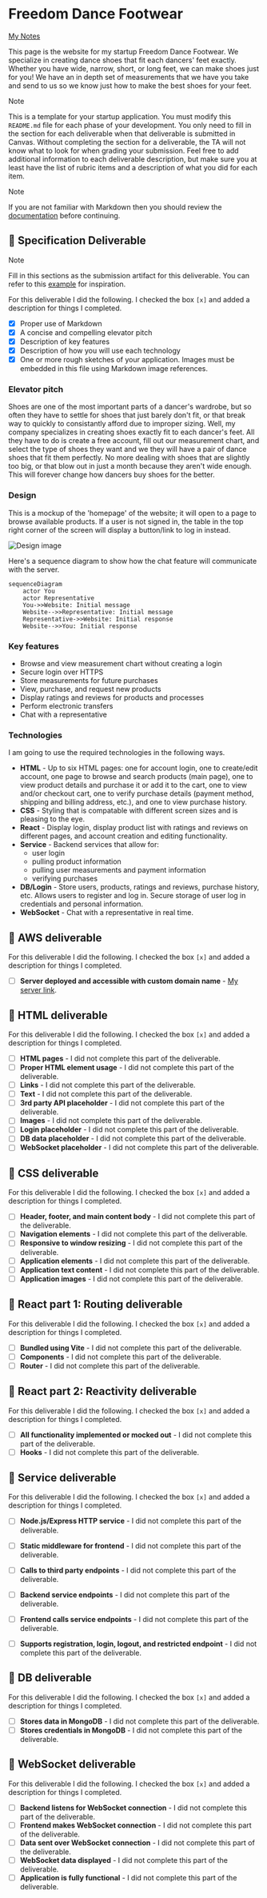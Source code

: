 # Freedom Dance Footwear

[My Notes](notes.md)

This page is the website for my startup Freedom Dance Footwear. We specialize in creating dance shoes that fit each dancers' feet exactly. Whether you have wide, narrow, short, or long feet, we can make shoes just for you! We have an in depth set of measurements that we have you take and send to us so we know just how to make the best shoes for your feet.


> [!NOTE]
>  This is a template for your startup application. You must modify this `README.md` file for each phase of your development. You only need to fill in the section for each deliverable when that deliverable is submitted in Canvas. Without completing the section for a deliverable, the TA will not know what to look for when grading your submission. Feel free to add additional information to each deliverable description, but make sure you at least have the list of rubric items and a description of what you did for each item.

> [!NOTE]
>  If you are not familiar with Markdown then you should review the [documentation](https://docs.github.com/en/get-started/writing-on-github/getting-started-with-writing-and-formatting-on-github/basic-writing-and-formatting-syntax) before continuing.

## 🚀 Specification Deliverable

> [!NOTE]
>  Fill in this sections as the submission artifact for this deliverable. You can refer to this [example](https://github.com/webprogramming260/startup-example/blob/main/README.md) for inspiration.

For this deliverable I did the following. I checked the box `[x]` and added a description for things I completed.

- [x] Proper use of Markdown
- [x] A concise and compelling elevator pitch
- [x] Description of key features
- [x] Description of how you will use each technology
- [x] One or more rough sketches of your application. Images must be embedded in this file using Markdown image references.

### Elevator pitch

Shoes are one of the most important parts of a dancer's wardrobe, but so often they have to settle for shoes that just barely don't fit, or that break way to quickly to consistantly afford due to improper sizing. Well, my company specializes in creating shoes exactly fit to each dancer's feet. All they have to do is create a free account, fill out our measurement chart, and select the type of shoes they want and we they will have a pair of dance shoes that fit them perfectly. No more dealing with shoes that are slightly too big, or that blow out in just a month because they aren't wide enough. This will forever change how dancers buy shoes for the better.

### Design

This is a mockup of the 'homepage' of the website; it will open to a page to browse available products. If a user is not signed in, the table in the top right corner of the screen will display a button/link to log in instead.

![Design image](startup_mockup.png)

Here's a sequence diagram to show how the chat feature will communicate with the server.

```mermaid
sequenceDiagram
    actor You
    actor Representative
    You->>Website: Initial message
    Website-->>Representative: Initial message
    Representative->>Website: Initial response
    Website-->>You: Initial response
```

### Key features

- Browse and view measurement chart without creating a login
- Secure login over HTTPS
- Store measurements for future purchases
- View, purchase, and request new products
- Display ratings and reviews for products and processes
- Perform electronic transfers
- Chat with a representative

### Technologies

I am going to use the required technologies in the following ways.

- **HTML** - Up to six HTML pages: one for account login, one to create/edit account, one page to browse and search products (main page), one to view product details and purchase it or add it to the cart, one to view and/or checkout cart, one to verify purchase details (payment method, shipping and billing address, etc.), and one to view purchase history.
- **CSS** - Styling that is compatable with different screen sizes and is pleasing to the eye.
- **React** - Display login, display product list with ratings and reviews on different pages, and account creation and editing functionality.
- **Service** - Backend services that allow for:
    - user login
    - pulling product information
    - pulling user measurements and payment information
    - verifying purchases
- **DB/Login** - Store users, products, ratings and reviews, purchase history, etc. Allows users to register and log in. Secure storage of user log in credentials and personal information.
- **WebSocket** - Chat with a representative in real time.

## 🚀 AWS deliverable

For this deliverable I did the following. I checked the box `[x]` and added a description for things I completed.

- [ ] **Server deployed and accessible with custom domain name** - [My server link](https://yourdomainnamehere.click).

## 🚀 HTML deliverable

For this deliverable I did the following. I checked the box `[x]` and added a description for things I completed.

- [ ] **HTML pages** - I did not complete this part of the deliverable.
- [ ] **Proper HTML element usage** - I did not complete this part of the deliverable.
- [ ] **Links** - I did not complete this part of the deliverable.
- [ ] **Text** - I did not complete this part of the deliverable.
- [ ] **3rd party API placeholder** - I did not complete this part of the deliverable.
- [ ] **Images** - I did not complete this part of the deliverable.
- [ ] **Login placeholder** - I did not complete this part of the deliverable.
- [ ] **DB data placeholder** - I did not complete this part of the deliverable.
- [ ] **WebSocket placeholder** - I did not complete this part of the deliverable.

## 🚀 CSS deliverable

For this deliverable I did the following. I checked the box `[x]` and added a description for things I completed.

- [ ] **Header, footer, and main content body** - I did not complete this part of the deliverable.
- [ ] **Navigation elements** - I did not complete this part of the deliverable.
- [ ] **Responsive to window resizing** - I did not complete this part of the deliverable.
- [ ] **Application elements** - I did not complete this part of the deliverable.
- [ ] **Application text content** - I did not complete this part of the deliverable.
- [ ] **Application images** - I did not complete this part of the deliverable.

## 🚀 React part 1: Routing deliverable

For this deliverable I did the following. I checked the box `[x]` and added a description for things I completed.

- [ ] **Bundled using Vite** - I did not complete this part of the deliverable.
- [ ] **Components** - I did not complete this part of the deliverable.
- [ ] **Router** - I did not complete this part of the deliverable.

## 🚀 React part 2: Reactivity deliverable

For this deliverable I did the following. I checked the box `[x]` and added a description for things I completed.

- [ ] **All functionality implemented or mocked out** - I did not complete this part of the deliverable.
- [ ] **Hooks** - I did not complete this part of the deliverable.

## 🚀 Service deliverable

For this deliverable I did the following. I checked the box `[x]` and added a description for things I completed.

- [ ] **Node.js/Express HTTP service** - I did not complete this part of the deliverable.
- [ ] **Static middleware for frontend** - I did not complete this part of the deliverable.
- [ ] **Calls to third party endpoints** - I did not complete this part of the deliverable.
- [ ] **Backend service endpoints** - I did not complete this part of the deliverable.
- [ ] **Frontend calls service endpoints** - I did not complete this part of the deliverable.
- [ ] **Supports registration, login, logout, and restricted endpoint** - I did not complete this part of the deliverable.


## 🚀 DB deliverable

For this deliverable I did the following. I checked the box `[x]` and added a description for things I completed.

- [ ] **Stores data in MongoDB** - I did not complete this part of the deliverable.
- [ ] **Stores credentials in MongoDB** - I did not complete this part of the deliverable.

## 🚀 WebSocket deliverable

For this deliverable I did the following. I checked the box `[x]` and added a description for things I completed.

- [ ] **Backend listens for WebSocket connection** - I did not complete this part of the deliverable.
- [ ] **Frontend makes WebSocket connection** - I did not complete this part of the deliverable.
- [ ] **Data sent over WebSocket connection** - I did not complete this part of the deliverable.
- [ ] **WebSocket data displayed** - I did not complete this part of the deliverable.
- [ ] **Application is fully functional** - I did not complete this part of the deliverable.

